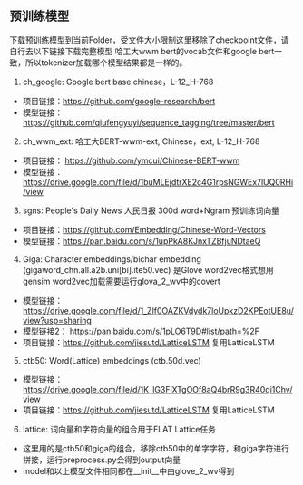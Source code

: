 ## 预训练模型

下载预训练模型到当前Folder，受文件大小限制这里移除了checkpoint文件，请自行去以下链接下载完整模型
哈工大wwm bert的vocab文件和google bert一致，所以tokenizer加载哪个模型结果都是一样的。

1. ch_google: Google bert base chinese，L-12_H-768
- 项目链接：https://github.com/google-research/bert
- 模型链接：https://github.com/qiufengyuyi/sequence_tagging/tree/master/bert

2. ch_wwm_ext: 哈工大BERT-wwm-ext, Chinese，ext, L-12_H-768
- 项目链接： https://github.com/ymcui/Chinese-BERT-wwm
- 模型链接：https://drive.google.com/file/d/1buMLEjdtrXE2c4G1rpsNGWEx7lUQ0RHi/view

3. sgns: People's Daily News 人民日报 300d word+Ngram 预训练词向量
- 项目链接：https://github.com/Embedding/Chinese-Word-Vectors
- 模型链接：https://pan.baidu.com/s/1upPkA8KJnxTZBfjuNDtaeQ

4. Giga: Character embeddings/bichar embedding (gigaword_chn.all.a2b.uni[bi].ite50.vec) 
是Glove word2vec格式想用gensim word2vec加载需要运行glova_2_wv中的covert
- 模型链接：https://drive.google.com/file/d/1_Zlf0OAZKVdydk7loUpkzD2KPEotUE8u/view?usp=sharing
- 模型链接2： https://pan.baidu.com/s/1pLO6T9D#list/path=%2F
- 项目链接：https://github.com/jiesutd/LatticeLSTM 复用LatticeLSTM

5. ctb50: Word(Lattice) embeddings (ctb.50d.vec)
- 模型链接：https://drive.google.com/file/d/1K_lG3FlXTgOOf8aQ4brR9g3R40qi1Chv/view
- 项目链接：https://github.com/jiesutd/LatticeLSTM 复用LatticeLSTM

6. lattice: 词向量和字符向量的组合用于FLAT Lattice任务 
- 这里用的是ctb50和giga的组合，移除ctb50中的单字字符，和giga字符进行拼接，运行preprocess.py会得到output向量
- model和以上模型文件相同都在__init__中由glove_2_wv得到